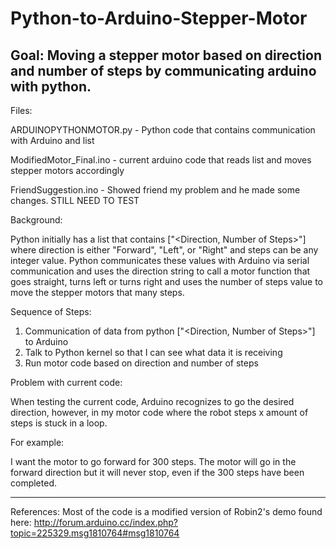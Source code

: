 # Python-to-Arduino-Stepper-Motor

Goal: Moving a stepper motor based on direction and number of steps by
communicating arduino with python.
---------------------------------------------------------------------------------------------

Files:

ARDUINOPYTHONMOTOR.py - Python code that contains communication with Arduino and list

ModifiedMotor_Final.ino - current arduino code that reads list and moves stepper motors accordingly

FriendSuggestion.ino - Showed friend my problem and he made some changes. STILL NEED TO TEST

Background:

Python initially has a list that contains ["<Direction, Number of Steps>"]
where direction is either "Forward", "Left", or "Right" and steps can be any integer value.
Python communicates these values with Arduino via serial communication and uses
the direction string to call a motor function that goes straight, turns left or turns right
and uses the number of steps value to move the stepper motors that many steps.

Sequence of Steps:
1) Communication of data from python ["<Direction, Number of Steps>"] to Arduino
2) Talk to Python kernel so that I can see what data it is receiving
3) Run motor code based on direction and number of steps

Problem with current code:

When testing the current code, Arduino recognizes to go the desired direction,
however, in my motor code where the robot steps x amount of steps is stuck in a loop.

For example:

I want the motor to go forward for 300 steps.
The motor will go in the forward direction but it will never stop, even if the 300 steps have been completed.

-----------------------------------------------------------------------------------------------------------------------
References:
Most of the code is a modified version of Robin2's demo found here:
http://forum.arduino.cc/index.php?topic=225329.msg1810764#msg1810764



